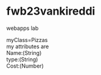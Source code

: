 # fwb23vankireddi
webapps lab
<P> myClass=Pizzas
<br>
my attributes are
<br>Name:(String)
<br>type:(String)
<br>Cost:(Number)
</p>
